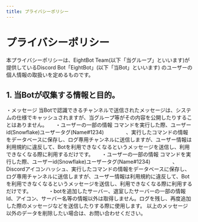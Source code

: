 ```yaml
---
title: プライバシーポリシー
---
```

# プライバシーポリシー
本プライバシーポリシーは、EightBot Team(以下「当グループ」といいます)が提供しているDiscord Bot「EightBot」(以下「当Bot」といいます) のユーザーの個人情報の取扱いを定めるものです。
## 1.	当Botが収集する情報と目的。
・メッセージ
当Botで認識できるチャンネルで送信されたメッセージは、システムの仕様でキャッシュされますが、当グループ等がその内容を公開したりすることはありません。
　  ・ユーザーの一部の情報
     コマンドを実行した際、ユーザーid(Snowflake)ユーザータグ(Name#1234)
　　　　、実行したコマンドの情報をデータベースに保存し、ログ専用チャンネルに送信しますが、ユーザー情報は利用規約に違反して、Botを利用できなくなるというメッセージを送信し、利用できなくなる際に利用するだけです。
　  ・ユーザーの一部の情報
     コマンドを実行した際、ユーザーid(Snowflake)ユーザータグ(Name#1234)
　　　　、Discordアイコンハッシュ、実行したコマンドの情報をデータベースに保存し、ログ専用チャンネルに送信しますが、ユーザー情報は利用規約に違反して、Botを利用できなくなるというメッセージを送信し、利用できなくなる際に利用するだけです。
　　　・botを追加したサーバー、退室したサーバーの一部の情報
     Id、アイコン、サーバー名等の情報以外は取得しません。ログを残し、再度追加した際のメッセージなどを送信したりする際に使用します。
以上のメッセージ以外のデータを削除したい場合は、お問い合わせください。

